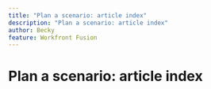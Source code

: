 ```yaml
---
title: "Plan a scenario: article index"
description: "Plan a scenario: article index"
author: Becky
feature: Workfront Fusion
---
```


# Plan a scenario: article index
